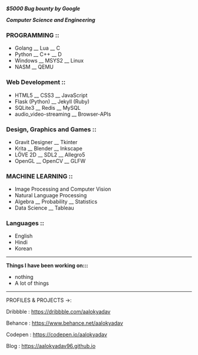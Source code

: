_**$5000 Bug bounty by Google**_

_**Computer Science and Engineering**_

### PROGRAMMING ::
- Golang __ Lua __ C
- Python __ C++ __ D
- Windows __ MSYS2 __ Linux
- NASM __ QEMU

### Web Development ::
- HTML5 __ CSS3 __ JavaScript
- Flask (Python) __ Jekyll (Ruby)
- SQLite3 __ Redis __ MySQL
- audio_video-streaming __ Browser-APIs

### Design, Graphics and Games ::
- Gravit Designer __ Tkinter
- Krita __ Blender __ Inkscape
- LÖVE 2D __ SDL2 __ Allegro5
- OpenGL __ OpenCV __ GLFW

### MACHINE LEARNING ::
- Image Processing and Computer Vision
- Natural Language Processing
- Algebra __ Probability __ Statistics
- Data Science __ Tableau

### Languages ::
- English
- Hindi
- Korean

----------

**Things I have been working on:::**
- nothing
- A lot of things

*************************************

PROFILES & PROJECTS ->:

Dribbble  : https://dribbble.com/aalokyadav

Behance  : https://www.behance.net/aalokyadav

Codepen : https://codepen.io/aalokyadav

Blog        : https://aalokyadav96.github.io
